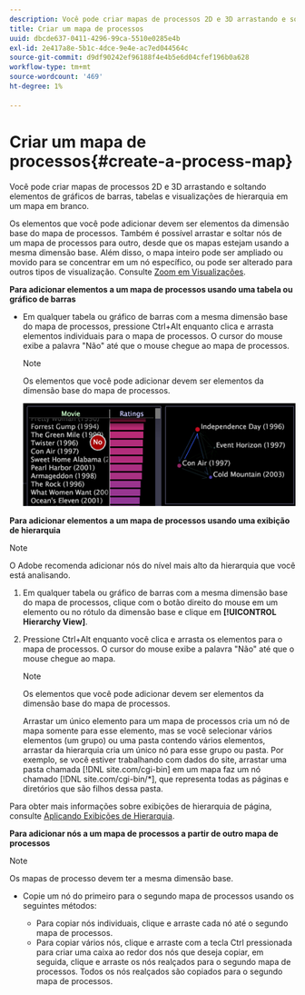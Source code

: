 ```yaml
---
description: Você pode criar mapas de processos 2D e 3D arrastando e soltando elementos de gráficos de barras, tabelas e visualizações de hierarquia em um mapa em branco.
title: Criar um mapa de processos
uuid: dbcde637-0411-4296-99ca-5510e0285e4b
exl-id: 2e417a8e-5b1c-4dce-9e4e-ac7ed044564c
source-git-commit: d9df90242ef96188f4e4b5e6d04cfef196b0a628
workflow-type: tm+mt
source-wordcount: '469'
ht-degree: 1%

---
```


# Criar um mapa de processos{#create-a-process-map}

Você pode criar mapas de processos 2D e 3D arrastando e soltando elementos de gráficos de barras, tabelas e visualizações de hierarquia em um mapa em branco.

Os elementos que você pode adicionar devem ser elementos da dimensão base do mapa de processos. Também é possível arrastar e soltar nós de um mapa de processos para outro, desde que os mapas estejam usando a mesma dimensão base. Além disso, o mapa inteiro pode ser ampliado ou movido para se concentrar em um nó específico, ou pode ser alterado para outros tipos de visualização. Consulte [Zoom em Visualizações](../../../../home/c-get-started/c-vis/c-zoom-vis.md#concept-7e33670bb5344f78a316f1a84cc20530).

**Para adicionar elementos a um mapa de processos usando uma tabela ou gráfico de barras**

* Em qualquer tabela ou gráfico de barras com a mesma dimensão base do mapa de processos, pressione Ctrl+Alt enquanto clica e arrasta elementos individuais para o mapa de processos. O cursor do mouse exibe a palavra &quot;Não&quot; até que o mouse chegue ao mapa de processos.

   >[!NOTE]
   >
   >Os elementos que você pode adicionar devem ser elementos da dimensão base do mapa de processos.

   ![](assets/vis_2DProcessMap_addPages.png)

**Para adicionar elementos a um mapa de processos usando uma exibição de hierarquia**

>[!NOTE]
>
>O Adobe recomenda adicionar nós do nível mais alto da hierarquia que você está analisando.

1. Em qualquer tabela ou gráfico de barras com a mesma dimensão base do mapa de processos, clique com o botão direito do mouse em um elemento ou no rótulo da dimensão base e clique em **[!UICONTROL Hierarchy View]**.
1. Pressione Ctrl+Alt enquanto você clica e arrasta os elementos para o mapa de processos. O cursor do mouse exibe a palavra &quot;Não&quot; até que o mouse chegue ao mapa.

   >[!NOTE]
   >
   >Os elementos que você pode adicionar devem ser elementos da dimensão base do mapa de processos.

   Arrastar um único elemento para um mapa de processos cria um nó de mapa somente para esse elemento, mas se você selecionar vários elementos (um grupo) ou uma pasta contendo vários elementos, arrastar da hierarquia cria um único nó para esse grupo ou pasta. Por exemplo, se você estiver trabalhando com dados do site, arrastar uma pasta chamada [!DNL site.com/cgi-bin] em um mapa faz um nó chamado [!DNL site.com/cgi-bin/*], que representa todas as páginas e diretórios que são filhos dessa pasta.

Para obter mais informações sobre exibições de hierarquia de página, consulte [Aplicando Exibições de Hierarquia](../../../../home/c-get-started/c-analysis-vis/c-tables/c-hier-vews.md#concept-b461183424a841eb94f8143a0eaf9bff).

**Para adicionar nós a um mapa de processos a partir de outro mapa de processos**

>[!NOTE]
>
>Os mapas de processo devem ter a mesma dimensão base.

* Copie um nó do primeiro para o segundo mapa de processos usando os seguintes métodos:

   * Para copiar nós individuais, clique e arraste cada nó até o segundo mapa de processos.
   * Para copiar vários nós, clique e arraste com a tecla Ctrl pressionada para criar uma caixa ao redor dos nós que deseja copiar, em seguida, clique e arraste os nós realçados para o segundo mapa de processos. Todos os nós realçados são copiados para o segundo mapa de processos.
